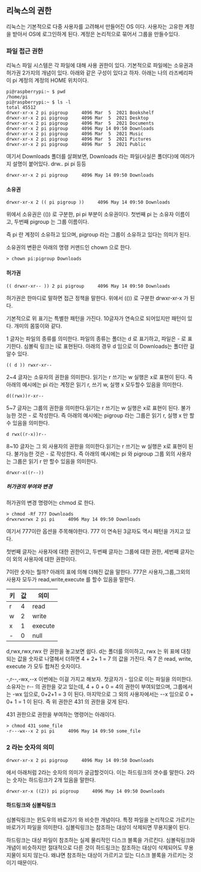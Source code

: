 
## 리눅스의 권한

리눅스는 기본적으로 다중 사용자를 고려해서 만들어진 OS 이다. 사용자는 고유한 계정을 받아서 OS에 로그인하게 된다. 계정은 논리적으로 묶어서 그룹을 만들수있다.

###  파일 접근 권한

리눅스 파일 시스템은 각 파일에 대해 사용 권한이 있다. 기본적으로 파일에는 소유권과 허가권 2가지의 개념이 있다.
아래와 같은 구성이 있다고 하자. 아래는 나의 라즈베리파이 pi 계정의 계정의 HOME 위치이다.

```
pi@raspberrypi:~ $ pwd
/home/pi
pi@raspberrypi:~ $ ls -l
total 45512
drwxr-xr-x 2 pi pigroup     4096 Mar  5  2021 Bookshelf
drwxr-xr-x 2 pi pigroup     4096 Mar  5  2021 Desktop
drwxr-xr-x 2 pi pigroup     4096 Mar  5  2021 Documents
drwxr-xr-x 2 pi pigroup     4096 May 14 09:50 Downloads
drwxr-xr-x 2 pi pigroup     4096 Mar  5  2021 Music
drwxr-xr-x 2 pi pigroup     4096 Mar  5  2021 Pictures
drwxr-xr-x 2 pi pigroup     4096 Mar  5  2021 Public
```

여기서 Downloads 폴더를 살펴보면, Downloads 라는 파일(사실은 폴더다)에 여러가지 설명이 붙어있다. drw.. pi pi 등등

```
drwxr-xr-x 2 pi pigroup     4096 May 14 09:50 Downloads
```

#### 소유권

```
drwxr-xr-x 2 (( pi pigroup ))     4096 May 14 09:50 Downloads
```

위에서 소유권은 (()) 로 구분한, pi pi 부분이 소유권이다. 첫번째 pi 는 소유자 이름이고, 두번째 pigroup 는 그룹 이름이다.

즉 pi 란 계정이 소유하고 있으며, pigroup 라는 그룹이 소유하고 있다는 의미가 된다. 

소유권의 변환은 아래의 명령 커맨드인 chown 으로 한다.

```
> chown pi:pigroup Downloads
```

#### 허가권

```
(( drwxr-xr-- )) 2 pi pigroup     4096 May 14 09:50 Downloads
```

허가권은 한마디로 말하면 접근 정책을 말한다. 위에서 (()) 로 구분한  drwxr-xr-x  가 된다.

기본적으로 위 표기는 특별한 패턴을 가진다. 10글자가 연속으로 되어있지만 패턴이 있다. 개미의 몸뚱이와 같다.


1 글자는 파일의 종류를 의미한다. 파일의 종류는 폴더는 d 로 표기하고, 파일은 - 로 표기한다. 심볼릭 링크는 l로 표현된다. 아래의 경우 d 임으로 이 Downloads는 폴더란 걸 알수 있다. 
 
 ```
 (( d )) rwxr-xr--
 ```
 
2~4 글자는 소유자의 권한을 의미한다. 읽기는 r 쓰기는 w 실행은 x로 표현이 된다. 즉 아래의 예시에는 pi 라는 계정은 읽기 r, 쓰기 w, 실행 x 모두할수 있음을 의미한다.

 ```
 d((rwx))r-xr--
 ```

5~7 글자는 그룹의 권한을 의미한다.읽기는 r 쓰기는 w 실행은 x로 표현이 된다. 불가능한 것은 - 로 작성한다. 즉 아래의 예시에는 pigroup 라는 그룹은 읽기 r, 실행 x 만 할수 있음을 의미한다.

 ```
 d rwx((r-x))r--
 ```
8~10 글자는 그 외 사용자의 권한을 의미한다.읽기는 r 쓰기는 w 실행은 x로 표현이 된다. 불가능한 것은 - 로 작성한다. 즉 아래의 예시에는 pi 와 pigroup 그룹 외의 사용자는 그룹은 읽기 r 만 할수 있음을 의미한다.


 ```
 drwxr-x((r--))
 ```

##### 허가권의 부여와 변경

허가권의 변경 명령어는 chmod 로 한다.

```
> chmod -Rf 777 Downloads
drwxrwxrwx 2 pi pi     4096 May 14 09:50 Downloads
``` 

여기서 777이란 옵션을 주목해야한다. 777 이 연속된 3글자도 역시 패턴을 가지고 있다. 

첫번째 글자는 사용자에 대한 권한이고, 두번째 글자는 그룹에 대한 권한, 세번째 글자는 이 외의 사용자에 대한 권한이다.

7이란 숫자는 뭘까?  아래의 표에 의해 더해진 값을 말한다. 777은 사용자,그룹,그외의 사용자 모두가 read,write,execute 를 할수 있음을 말한다.

|키|값|의미|
|---|---|---|
|r|4|read|
|w|2|write|
|x|1|execute|
|-|0|null|

d,rwx,rwx,rwx 란 권한을 놓고보면 쉽다. d는 폴더를 의미하고, rwx 는 위 표에 대칭되는 값을 숫자로 나열해서 더하면 4 + 2+ 1 = 7 의 값을 가진다. 즉 7 은 read, write, execute 가 모두 합쳐진 숫자이다.

-,r--,-wx,--x 이번에는 이걸 가지고 해보자. 첫글자가 - 임으로 이는 파일을 의미한다. 소유자는 r-- 의 권한을 갖고 있는데, 4 + 0 + 0 = 4의 권한이 부여되었으며, 그룹에서는 -wx 임으로, 0+2+1 = 3 이 된다. 마지막으로 그 외의 사용자에서는 --x 임으로 0 + 0+ 1 = 1 이 된다. 즉 위 권한은 431 의 권한을 갖게 된다.

431 권한으로 권한을 부여하는 명령어는 아래이다.

```
> chmod 431 some_file
-r---wx--x 2 pi pi     4096 May 14 09:50 some_file
```

### 2 라는 숫자의 의미

```
drwxr-xr-x 2 pi pigroup     4096 May 14 09:50 Downloads
```

에서 아래처럼 2라는 숫자의 의미가 궁금할것이다. 이는 하드링크의 갯수를 말한다. 2라는 숫자는 하드링크가 2개 있음을 말한다.

```
drwxr-xr-x ((2)) pi pigroup     4096 May 14 09:50 Downloads
``` 

#### 하드링크와 심볼릭링크

심볼릭링크는 윈도우의 바로가기 와 비슷한 개념이다. 특정 파일을 논리적으로 가르키는 바로가기 파일을 의미한다.
 심볼릭링크는 참조하는 대상이 삭제되면 무용지물이 된다.
 
 하드링크는 대상 파일이 참조하는 실제 물리적인 디스크 블록을 가르킨다. 심볼릭링크와 개념이 비슷하지만 절대적으로 다른 것이 하드링크는 참조하는 대상이 삭제되어도 무용지물이 되지 않는다. 왜냐면 참조하는 대상이 가르키고 있는 디스크 블록을 가르키는 것이기 때문이다.  
